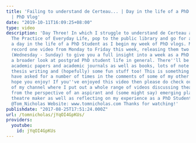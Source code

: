 ```yaml
---
title: 'Failing to understand de Certeau... | Day in the life of a PhD Student: Wednesday
  | PhD Vlog'
date: "2019-10-11T16:09:25+08:00"
type: video
description: 'Day Three! In which I struggle to understand de Certeau and his masterwork
  The Practice of Everyday Life, pop to the public library and go for a run! Follow
  a day in the life of a PhD Student as I begin my week of PhD vlogs. My aim is to
  record one video from Monday to Friday this week, releasing them two days later
  (Wednesday - Sunday) to give you a full insight into a week as a PhD student and
  a broader look at postgrad PhD student life in general. There''ll be lots of reading
  academic papers and academic journals as well as books, lots of note taking, PhD
  thesis writing and (hopefully) some fun stuff too! This is something that people
  have asked for a number of times in the comments of some of my other videos so I
  hope you enjoy! If you''ve enjoyed this video then please do check out the rest
  of my channel where I put out a whole range of videos discussing theatre and playwriting
  from the perspective of an aspirant and (some might say) emerging playwright and
  theatre maker as well as reflecting on my experience as a PhD Student. Twitter:
  @Tom_Nicholas Website: www.tomnicholas.com Thanks for watching!'
publishdate: "2017-08-25T17:51:24.000Z"
url: /tomnicholas/jYqOI4GpKUs/
providers:
  youtube:
    id: jYqOI4GpKUs
---
```

